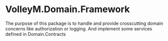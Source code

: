 ﻿# VolleyM.Domain.Framework

The purpose of this package is to handle and provide crosscutting domain concerns like authorization or logging.
And implement some services defined in Domain.Contracts